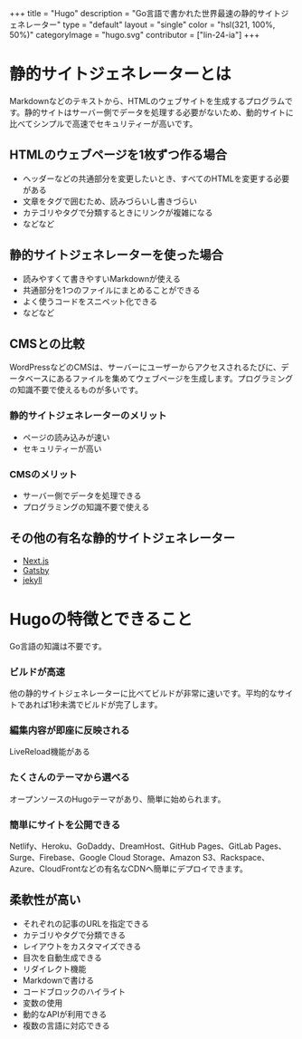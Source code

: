 +++
title = "Hugo"
description = "Go言語で書かれた世界最速の静的サイトジェネレーター"
type = "default"
layout = "single"
color = "hsl(321, 100%, 50%)"
categoryImage = "hugo.svg"
contributor = ["lin-24-ia"]
+++

# 静的サイトジェネレーターとは

Markdownなどのテキストから、HTMLのウェブサイトを生成するプログラムです。静的サイトはサーバー側でデータを処理する必要がないため、動的サイトに比べてシンプルで高速でセキュリティーが高いです。

## HTMLのウェブページを1枚ずつ作る場合

- ヘッダーなどの共通部分を変更したいとき、すべてのHTMLを変更する必要がある
- 文章をタグで囲むため、読みづらいし書きづらい
- カテゴリやタグで分類するときにリンクが複雑になる
- などなど

## 静的サイトジェネレーターを使った場合

- 読みやすくて書きやすいMarkdownが使える
- 共通部分を1つのファイルにまとめることができる
- よく使うコードをスニペット化できる
- などなど

## CMSとの比較

WordPressなどのCMSは、サーバーにユーザーからアクセスされるたびに、データベースにあるファイルを集めてウェブページを生成します。プログラミングの知識不要で使えるものが多いです。

### 静的サイトジェネレーターのメリット

- ページの読み込みが速い
- セキュリティーが高い

### CMSのメリット

- サーバー側でデータを処理できる
- プログラミングの知識不要で使える

## その他の有名な静的サイトジェネレーター

- [Next.js](https://nextjs.org)
- [Gatsby](https://www.gatsbyjs.com)
- [jekyll](https://jekyllrb.com)

# Hugoの特徴とできること

Go言語の知識は不要です。

### ビルドが高速

他の静的サイトジェネレーターに比べてビルドが非常に速いです。平均的なサイトであれば1秒未満でビルドが完了します。

### 編集内容が即座に反映される

LiveReload機能がある

### たくさんのテーマから選べる

オープンソースのHugoテーマがあり、簡単に始められます。

### 簡単にサイトを公開できる

Netlify、Heroku、GoDaddy、DreamHost、GitHub Pages、GitLab Pages、Surge、Firebase、Google Cloud Storage、Amazon S3、Rackspace、Azure、CloudFrontなどの有名なCDNへ簡単にデプロイできます。

## 柔軟性が高い

- それぞれの記事のURLを指定できる
- カテゴリやタグで分類できる
- レイアウトをカスタマイズできる
- 目次を自動生成できる
- リダイレクト機能
- Markdownで書ける
- コードブロックのハイライト
- 変数の使用
- 動的なAPIが利用できる
- 複数の言語に対応できる